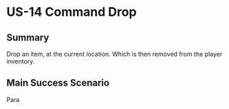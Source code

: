 # US-14 Command Drop

## Summary

Drop an item, at the current location. Which is then removed from the player inventory.
  
## Main Success Scenario

Para
